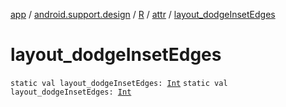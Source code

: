[app](../../../index.md) / [android.support.design](../../index.md) / [R](../index.md) / [attr](index.md) / [layout_dodgeInsetEdges](.)

# layout_dodgeInsetEdges

`static val layout_dodgeInsetEdges: `[`Int`](https://kotlinlang.org/api/latest/jvm/stdlib/kotlin/-int/index.html)
`static val layout_dodgeInsetEdges: `[`Int`](https://kotlinlang.org/api/latest/jvm/stdlib/kotlin/-int/index.html)